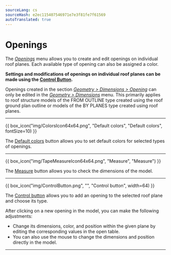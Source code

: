 ```yaml
---
sourceLang: cs
sourceHash: e2ec115407546971e7e3f81fe7f61569
autoTranslated: true
---
```


# Openings
<p>The <u><i>Openings</i></u> menu allows you to create and edit openings on individual roof planes. Each available type of opening can also be assigned a color.</p>
<p><b>Settings and modifications of openings on individual roof planes can be made using the <u>Control Button</u>.</b></p>
<p>Openings created in the section <u><i>Geometry > Dimensions > Opening</i></u> can only be edited in the <u><i>Geometry > Dimensions</i></u> menu. This primarily applies to roof structure models of the FROM OUTLINE type created using the roof ground plan outline or models of the BY PLANES type created using roof planes.</p>

<hr class="main">

<p>
{{ box_icon("img/ColorsIcon64x64.png", "Default colors", "Default colors", fontSize=10) }}
</p>

<p>The <u>Default colors</u> button allows you to set default colors for selected types of openings.</p>

<hr class="main">

<p>
{{ box_icon("img/TapeMeasureIcon64x64.png", "Measure", "Measure") }}
</p>

<p>The <u>Measure</u> button allows you to check the dimensions of the model.</p>

<hr class="main">

<p>
{{ box_icon("img/ControlButton.png", "", "Control button", width=64) }}
</p>

<p>The <u>Control button</u> allows you to add an opening to the selected roof plane and choose its type.</p>
<p>After clicking on a new opening in the model, you can make the following adjustments:</p>
<ul>
  <li>Change its dimensions, color, and position within the given plane by editing the corresponding values in the open table.</li>
  <li>You can also use the mouse to change the dimensions and position directly in the model.</li>
</ul>

<hr class="main">

<!-- product: HiStruct Building Configurator -->